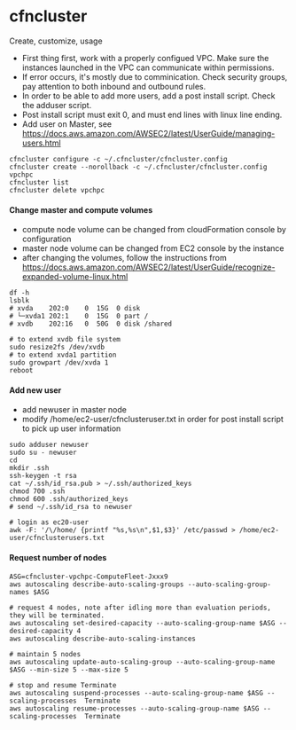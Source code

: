 # cfncluster
Create, customize, usage

- First thing first, work with a properly configued VPC. Make sure the instances launched in the VPC can communicate within permissions.
- If error occurs, it's mostly due to comminication. Check security groups, pay attention to both inbound and outbound rules.
- In order to be able to add more users, add a post install script. Check the adduser script.
- Post install script must exit 0, and must end lines with linux line ending.
- Add user on Master, see https://docs.aws.amazon.com/AWSEC2/latest/UserGuide/managing-users.html 

```
cfncluster configure -c ~/.cfncluster/cfncluster.config
cfncluster create --norollback -c ~/.cfncluster/cfncluster.config vpchpc
cfncluster list
cfncluster delete vpchpc
```

#### Change master and compute volumes
- compute node volume can be changed from cloudFormation console by configuration
- master node volume can be changed from EC2 console by the instance 
- after changing the volumes, follow the instructions from https://docs.aws.amazon.com/AWSEC2/latest/UserGuide/recognize-expanded-volume-linux.html

```
df -h
lsblk
# xvda    202:0    0  15G  0 disk
# └─xvda1 202:1    0  15G  0 part /
# xvdb    202:16   0  50G  0 disk /shared

# to extend xvdb file system
sudo resize2fs /dev/xvdb
# to extend xvda1 partition
sudo growpart /dev/xvda 1
reboot
```

#### Add new user
- add newuser in master node  
- modify /home/ec2-user/cfnclusteruser.txt in order for post install script to pick up user information 

```
sudo adduser newuser
sudo su - newuser
cd
mkdir .ssh
ssh-keygen -t rsa
cat ~/.ssh/id_rsa.pub > ~/.ssh/authorized_keys
chmod 700 .ssh
chmod 600 .ssh/authorized_keys
# send ~/.ssh/id_rsa to newuser

# login as ec20-user
awk -F: '/\/home/ {printf "%s,%s\n",$1,$3}' /etc/passwd > /home/ec2-user/cfnclusterusers.txt
```


#### Request number of nodes
```
ASG=cfncluster-vpchpc-ComputeFleet-Jxxx9
aws autoscaling describe-auto-scaling-groups --auto-scaling-group-names $ASG

# request 4 nodes, note after idling more than evaluation periods, they will be terminated.
aws autoscaling set-desired-capacity --auto-scaling-group-name $ASG --desired-capacity 4
aws autoscaling describe-auto-scaling-instances

# maintain 5 nodes
aws autoscaling update-auto-scaling-group --auto-scaling-group-name $ASG --min-size 5 --max-size 5

# stop and resume Terminate
aws autoscaling suspend-processes --auto-scaling-group-name $ASG --scaling-processes  Terminate
aws autoscaling resume-processes --auto-scaling-group-name $ASG --scaling-processes  Terminate
```
